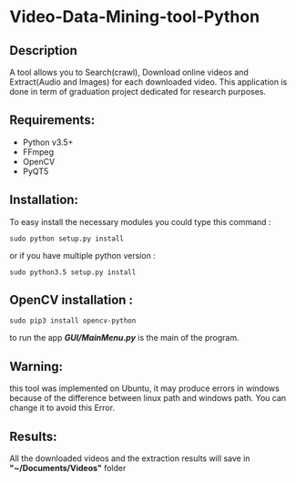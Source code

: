 # Video-Data-Mining-tool-Python

## Description
A tool allows you to Search(crawl), Download online videos and Extract(Audio and Images) for each downloaded video.
This application is done in term of graduation project dedicated for research purposes.
## Requirements:
- Python v3.5+
- FFmpeg
- OpenCV
- PyQT5


## Installation:
To easy install the necessary modules you could type this command :

`sudo python setup.py install`

or if you have multiple python version :

`sudo python3.5 setup.py install`

## OpenCV installation :

`sudo pip3 install opencv-python`


to run the app ***GUI/MainMenu.py*** is the main of the program.

## Warning:
this tool was implemented on Ubuntu, it may produce errors in windows because of the difference between linux path and windows path. You can change it to avoid this Error.


## Results:
All the downloaded videos and the extraction results will save in **"~/Documents/Videos"** folder
